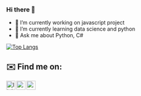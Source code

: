 ### Hi there 👋
- 🔭 I’m currently working on javascript project
- 🌱 I’m currently learning data science and python
- 💬 Ask me about Python, C#


[![Top Langs](https://github-readme-stats.vercel.app/api/top-langs/?username=senozanAleyna&layout=compact)](https://github.com/senozanAleyna/github-readme-stats)



## ✉️ Find me on:

[<img align="left" alt="linkedin | LinkedIn" width="24px" src="https://cdn.jsdelivr.net/npm/simple-icons@4.25.0/icons/linkedin.svg" />][linkedin]
[<img align="left" height="24" width="24" src="https://cdn.jsdelivr.net/npm/simple-icons@v4/icons/instagram.svg" />][instagram]
[<img align="left" height="24" width="24" src="https://cdn.jsdelivr.net/npm/simple-icons@v4/icons/gmail.svg" />][gmail]


<br />


[instagram]: https://www.instagram.com/aleynasenozan/
[linkedin]: https://linkedin.com/in/aleyna-senozan
[gmail]: mailto:senozanaleyna@gmail.com


